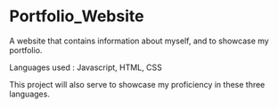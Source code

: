 # Portfolio_Website
A website that contains information about myself, and to showcase my portfolio. 

Languages used : Javascript, HTML, CSS

This project will also serve to showcase my proficiency in these three languages.
